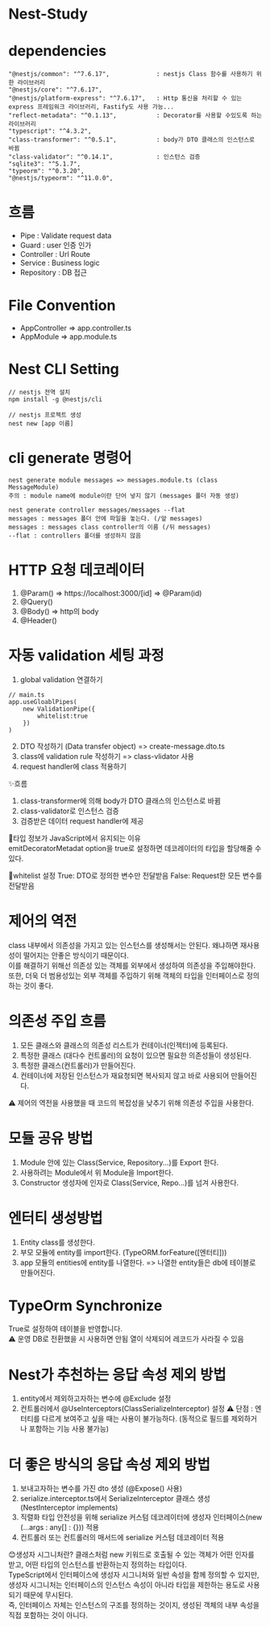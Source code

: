 # Nest-Study

# dependencies

    "@nestjs/common": "^7.6.17",             : nestjs Class 함수를 사용하기 위한 라이브러리
    "@nestjs/core": "^7.6.17",
    "@nestjs/platform-express": "^7.6.17",   : Http 통신을 처리할 수 있는 express 프레임워크 라이브러리, Fastify도 사용 가능...
    "reflect-metadata": "^0.1.13",           : Decorator를 사용할 수있도록 하는 라이브러리
    "typescript": "^4.3.2",
    "class-transformer": "^0.5.1",           : body가 DTO 클래스의 인스턴스로 바뀜
    "class-validator": "^0.14.1",            : 인스턴스 검증
    "sqlite3": "^5.1.7",
    "typeorm": "^0.3.20",
    "@nestjs/typeorm": "^11.0.0",

# 흐름

- Pipe : Validate request data
- Guard : user 인증 인가
- Controller : Url Route
- Service : Business logic
- Repository : DB 접근

# File Convention

- AppController => app.controller.ts
- AppModule => app.module.ts

# Nest CLI Setting

```
// nestjs 전역 설치
npm install -g @nestjs/cli

// nestjs 프로젝트 생성
nest new [app 이름]
```

# cli generate 명령어

```
nest generate module messages => messages.module.ts (class MessageModule)
주의 : module name에 module이란 단어 넣지 않기 (messages 폴더 자동 생성)

nest generate controller messages/messages --flat
messages : messages 폴더 안에 파일을 놓는다. (/앞 messages)
messages : messages class controller의 이름 (/뒤 messages)
--flat : controllers 폴더를 생성하지 않음

```

# HTTP 요청 데코레이터

1. @Param() => https://localhost:3000/[id] => @Param(id)
2. @Query()
3. @Body() => http의 body
4. @Header()

# 자동 validation 세팅 과정

1. global validation 연결하기

```
// main.ts
app.useGloablPipes(
    new ValidationPipe({
        whitelist:true
    })
)
```

2. DTO 작성하기 (Data transfer object) => create-message.dto.ts
3. class에 validation rule 작성하기 => class-vlidator 사용
4. request handler에 class 적용하기

✨흐름

1. class-transformer에 의해 body가 DTO 클래스의 인스턴스로 바뀜
2. class-validator로 인스턴스 검증
3. 검증받은 데이터 request handler에 제공

🚧타입 정보가 JavaScript에서 유지되는 이유  
emitDecoratorMetadat option을 true로 설정하면 데코레이터의 타입을 할당해줄 수 있다.

🚧whitelist 설정
True: DTO로 정의한 변수만 전달받음
False: Request한 모든 변수를 전달받음

# 제어의 역전

class 내부에서 의존성을 가지고 있는 인스턴스를 생성해서는 안된다. 왜냐하면 재사용성이 떨어지는 안좋은 방식이기 때문이다.  
이를 해결하기 위해선 의존성 있는 객체를 외부에서 생성하여 의존성을 주입해야한다.  
또한, 더욱 더 범용성있는 외부 객체를 주입하기 위해 객체의 타입을 인터페이스로 정의하는 것이 좋다.

# 의존성 주입 흐름

1. 모든 클래스와 클래스의 의존성 리스트가 컨테이너(인젝터)에 등록된다.
2. 특정한 클래스 (대다수 컨트롤러)의 요청이 있으면 필요한 의존성들이 생성된다.
3. 특정한 클래스(컨트롤러)가 만들어진다.
4. 컨테이너에 저장된 인스턴스가 재요청되면 복사되지 않고 바로 사용되어 만들어진다.

⚠️ 제어의 역전을 사용했을 때 코드의 복잡성을 낮추기 위해 의존성 주입을 사용한다.

# 모듈 공유 방법

1. Module 안에 있는 Class(Service, Repository...)를 Export 한다.
2. 사용하려는 Module에서 위 Module을 Import한다.
3. Constructor 생성자에 인자로 Class(Service, Repo...)를 넘겨 사용한다.

# 엔터티 생성방법

1. Entity class를 생성한다.
2. 부모 모듈에 entity를 import한다. (TypeORM.forFeature([엔터티]))
3. app 모듈의 entities에 entity를 나열한다. => 나열한 entity들은 db에 테이블로 만들어진다.

# TypeOrm Synchronize

True로 설정하여 테이블을 반영합니다.  
⚠️ 운영 DB로 전환했을 시 사용하면 안됨 열이 삭제되어 레코드가 사라질 수 있음

# Nest가 추천하는 응답 속성 제외 방법

1. entity에서 제외하고자하는 변수에 @Exclude 설정
2. 컨트롤러에서 @UseInterceptors(ClassSerializeInterceptor) 설정
   ⚠️ 단점 : 엔터티를 다르게 보여주고 싶을 때는 사용이 불가능하다. (동적으로 필드를 제외하거나 포함하는 기능 사용 불가능)

# 더 좋은 방식의 응답 속성 제외 방법

1. 보내고자하는 변수를 가진 dto 생성 (@Expose() 사용)
2. serialize.interceptor.ts에서 SerializeInterceptor 클래스 생성 (NestInterceptor implements)
3. 직렬화 타입 안전성을 위해 serialize 커스텀 데코레이터에 생성자 인터페이스(new (...args : any[] : {})) 적용
4. 컨트롤러 또는 컨트롤러의 매서드에 serialize 커스텀 데코레이터 적용

😊생성자 시그니처란?
클래스처럼 new 키워드로 호출될 수 있는 객체가 어떤 인자를 받고, 어떤 타입의 인스턴스를 반환하는지 정의하는 타입이다.  
TypeScript에서 인터페이스에 생성자 시그니처와 일반 속성을 함께 정의할 수 있지만,  
생성자 시그니처는 인터페이스의 인스턴스 속성이 아니라 타입을 제한하는 용도로 사용되기 때문에 무시된다.  
즉, 인터페이스 자체는 인스턴스의 구조를 정의하는 것이지, 생성된 객체의 내부 속성을 직접 포함하는 것이 아니다.
